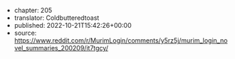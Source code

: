 - chapter: 205
- translator: Coldbutteredtoast
- published: 2022-10-21T15:42:26+00:00
- source: https://www.reddit.com/r/MurimLogin/comments/y5rz5j/murim_login_novel_summaries_200209/it7tgcy/

